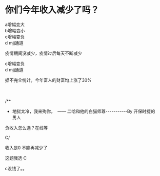 # 你们今年收入减少了吗？


a增幅变大<br />
b增幅变小<br />
c增幅变负<br />
d mjj通道

疫情期间没减少，疫情过后每天不断减少

c增幅变负<br />
d mjj通道

据不完全统计，今年富人的财富均上涨了30%<br />
<br />
<br />
<br />
/**<br />
 * 地狱太冷，我来殉你。&nbsp;&nbsp;—— 二哈和他的白猫师尊-----------By 开保时捷的男人

负收入怎么选？在线等<img src="static/image/smiley/default/cry.gif" smilieid="4" border="0" alt="" />

C/

收入是0 不能再减少了

这题我选 C<img id="aimg_syqOy" onclick="zoom(this, this.src, 0, 0, 0)" class="zoom" src="https://cdn.jsdelivr.net/gh/hishis/forum-master/public/images/patch.gif" onmouseover="img_onmouseoverfunc(this)" onload="thumbImg(this)" border="0" alt="" />

c<img src="static/image/smiley/default/cry.gif" smilieid="4" border="0" alt="" />没钱了。。
